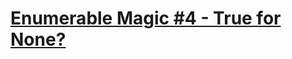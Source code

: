# [Enumerable Magic #4 - True for None?](https://www.codewars.com/kata/enumerable-magic-number-4-true-for-none/)

